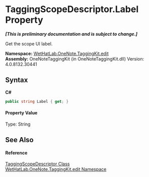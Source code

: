 # TaggingScopeDescriptor.Label Property 
 _**\[This is preliminary documentation and is subject to change.\]**_

Get the scope UI label.

**Namespace:**&nbsp;<a href="60ca3730-00cd-fce3-4009-523f3952fd9e.md">WetHatLab.OneNote.TaggingKit.edit</a><br />**Assembly:**&nbsp;OneNoteTaggingKit (in OneNoteTaggingKit.dll) Version: 4.0.8132.30441

## Syntax

**C#**<br />
``` C#
public string Label { get; }
```


#### Property Value
Type: String

## See Also


#### Reference
<a href="3690bbaa-4a73-a467-79e3-8a5755b34628.md">TaggingScopeDescriptor Class</a><br /><a href="60ca3730-00cd-fce3-4009-523f3952fd9e.md">WetHatLab.OneNote.TaggingKit.edit Namespace</a><br />